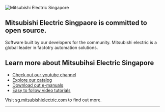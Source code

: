 ![Mitsubishi Electric Singapore]()

## Mitsubishi Electric Singpaore is committed to open source.

Software built by our developers for the community. Mitsubishi electric is a global leader in factotry automation solutions.

## Learn more about Mitsubihsi Electric Singapore

* [Check out our youtube channel](https://www.youtube.com/channel/UCkDaGvT5PvALPg9sjhVEusA)
* [Explore our catalog](https://sg.mitsubishielectric.com/fa/en/)
* [Download out e-manuals](https://www.mitsubishielectric.com/app/fa/download/search.do?mode=manual#)
* [Easy to follow video tutorials](https://www.youtube.com/@MitsubishiFAEU/playlists)

Visit [sg.mitsubishielectric.com](https://sg.mitsubishielectric.com/en/) to find out more.


----